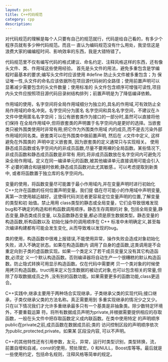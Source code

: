 ```yaml
---
layout: post
title: C++代码规范
category: cpp 
description: 
---
```


对代码规范的理解是每个人只要有自己的规范就行，代码是给自己看的，有多少个程序员就有多少种代码规范。而且一
直认为编码规范没有什么用处，我坚信这是浪费大家的编编程时间、影响效率的东西，我是大错特错了。

代码规范里不仅有编写代码的格式建议、命名约定、注释风格这样的东西，还有像头文件、类、作用域这些使用经验。
首先是头文件的用法，避免多重包含是学编程时最基本的要求;编写头文件时应该使用 #define 防止头文件被多重包含；为
保证唯一性,头文件的命名应该依据所在项目源代码树的全路径；使用前置声明可以显著减少需要包含的头文件数量；使用标准的
头文件包含顺序可增强可读性,项目内头文件应按照项目源代码目录树结构排列；前置声明是为了降低编译依赖。

作用域的使用，名字空间将全局作用域细分为独立的,具名的作用域,可有效防止全局作用域的命名冲突。名字空间分为匿名
名字空间和具名名字空间，不建议在.h文件中使用匿名名字空间；当公有嵌套类作为接口的一部分时,虽然可以直接将他们保持
在全局作用域中,但将嵌套类的声明置于名字空间内是更好的选择。当嵌套类只被外围类使用时非常有用;把它作为外围类作用域
内的成员,而不是去污染外部作用域的同名类。嵌套类可以在外围类中做前置声明, 然后在 .c文件中定义, 这样避免在外围类的
声明中定义嵌套类, 因为嵌套类的定义通常只与实现相关。
使用静态成员函数或名字空间内的非成员函数,尽量不要用裸的全局函数。某些情况下,非成员函数和静态成员函数是非常有
用的,将非成员函数放在名字空间内可避免污染全局作用域。定义在同一编译单元的函数,被其他编译单元直接调用可能会引入不
必要的耦合和链接时依赖;静态成员函数对此尤其敏感.。可以考虑提取到新类中, 或者将函数置于独立库的名字空间内。

变量的使用，将函数变量尽可能置于最小作用域内,并在变量声明时进行初始化C++允许在函数的任何位置声明变量。我们提
倡在尽可能小的作用域中声明变量,离第一次使用越近越好。这使得代码浏览者更容易定位变量声明的位置,了解变量的类型和初
始值。禁止用用 class类型的静态或全局变量，它们会导致很难发现bug和不确定的构造和析构函数调用顺序。静态生存周期的对
象, 包括全局变量,静态变量,静态类成员变量, 以及函数静态变量,都必须是原生数据类型。静态变量的构造函数,析构函数以及
初始化操作的调用顺序在 C++ 标准中未明确定义,甚至每次编译构建都有可能会发生变化, 从而导致难以发现的bug。

类的使用，构造函数中很难上报错误,不能使用异常，操作失败会造成对象初始化失败，进入不确定状态。如果在构造函数内
调用了自身的虚函数,这类调用是不会重定向到子类的虚函数实现。如果一个类定义了若干成员变量又没有其它构造函数,必须定
义一个默认构造函数。否则编译器将自动生产一个很糟糕的默认构造函数。防止隐式转换可用显示构造函数。仅在代码中需要拷
贝一个类对象的时候使用拷贝构造函数。truct用来定义包含数据的被动式对象,也可以包含相关的常量,但除了存取数据成员之外 ,没有别的函数功能。如果需要更多的函数功能,class更适合。

C++实践中,继承主要用于两种场合实现继承，子类继承父类的实现代码;接口继承，子类仅继承父类的方法名称。真正需要用到
多重实现继承的情况少之又少。只在以下情况我们才允许多重继承最多只有一个基类是非抽象类。除少数特定环境外，不要重载运算
符。将所有数据成员声明为private,并根据需要提供相应的存取函数，一般在头文件中把存取函数定义成内联函数。在类中使用特定
的声明顺序public在private之前,成员函数在数据成员前;类的 访问控制区段的声明顺序依次为public,protected,private。如果某
区段没内容, 可以不声明。

C++的其他特性还有引用参数，友元，异常，运行时类型识别，类型转换，流，前置自增和自减，const的使用，预处理宏，0
和NULL，Boost库等等。最后就是一些使用约定，包括命名规则，注释风格等简单的规定。  
